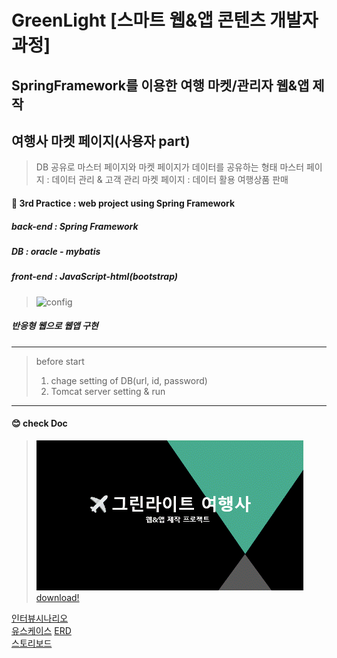 
# GreenLight [스마트 웹&앱 콘텐츠 개발자과정]
## SpringFramework를 이용한 여행 마켓/관리자 웹&앱 제작
## 여행사 마켓 페이지(사용자 part)
 > DB 공유로 마스터 페이지와 마켓 페이지가 데이터를 공유하는 형태
 > 마스터 페이지 : 데이터 관리 & 고객 관리
 > 마켓 페이지 : 데이터 활용 여행상품 판매
#### :pencil: 3rd Practice : web project using Spring Framework
##### back-end : Spring Framework
##### DB : oracle - mybatis
##### front-end : JavaScript-html(bootstrap)
 > ![config](./img/run1.JPG)
##### 반응형 웹으로 웹앱 구현
 

***

 > before start
 > 1. chage setting of DB(url, id, password)
 > 2. Tomcat server setting & run

***

#### :blush: check Doc
 > ![mainDoc](./doc/3차프로젝트ppt.gif)  
 > [download!](./doc/3차프로젝트.ppt)  

[인터뷰시나리오](./doc/01.인터뷰시나리오.pdf)  
[유스케이스](./doc/마켓페이지유스케이스.pdf)
[ERD](./doc/ERD.pdf)  
[스토리보드](./doc/08.스토리보드.pdf)  
